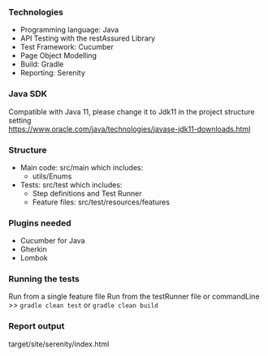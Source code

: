 ### Technologies
- Programming language: Java
- API Testing with the restAssured Library
- Test Framework: Cucumber
- Page Object Modelling
- Build: Gradle
- Reporting: Serenity

### Java SDK
Compatible with Java 11, please change it to Jdk11 in the project structure setting  
https://www.oracle.com/java/technologies/javase-jdk11-downloads.html  

### Structure
- Main code: src/main which includes:
	- utils/Enums
- Tests: src/test which includes:
	- Step definitions and Test Runner
	- Feature files: src/test/resources/features

### Plugins needed
- Cucumber for Java
- Gherkin
- Lombok

### Running the tests
Run from a single feature file
Run from the testRunner file
or commandLine >> `gradle clean test` or `gradle clean build`

### Report output
target/site/serenity/index.html
